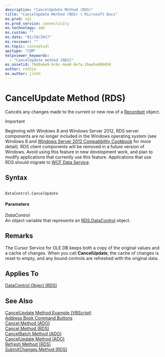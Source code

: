 ```yaml
---
description: "CancelUpdate Method (RDS)"
title: "CancelUpdate Method (RDS) | Microsoft Docs"
ms.prod: sql
ms.prod_service: connectivity
ms.technology: ado
ms.custom: ""
ms.date: "01/19/2017"
ms.reviewer: ""
ms.topic: conceptual
apitype: "COM"
helpviewer_keywords: 
  - "CancelUpdate method [RDS]"
ms.assetid: 76d8a6e9-bc6c-4ea0-8e7a-2bae5ed06650
author: rothja
ms.author: jroth
---
```

# CancelUpdate Method (RDS)
Cancels any changes made to the current or new row of a [Recordset](../ado-api/recordset-object-ado.md) object.  
  
> [!IMPORTANT]
>  Beginning with Windows 8 and Windows Server 2012, RDS server components are no longer included in the Windows operating system (see Windows 8 and [Windows Server 2012 Compatibility Cookbook](https://www.microsoft.com/download/details.aspx?id=27416) for more detail). RDS client components will be removed in a future version of Windows. Avoid using this feature in new development work, and plan to modify applications that currently use this feature. Applications that use RDS should migrate to [WCF Data Service](https://go.microsoft.com/fwlink/?LinkId=199565).  
  
## Syntax  
  
```  
  
DataControl.CancelUpdate  
```  
  
#### Parameters  
 *DataControl*  
 An object variable that represents an [RDS.DataControl](./datacontrol-object-rds.md) object.  
  
## Remarks  
 The Cursor Service for OLE DB keeps both a copy of the original values and a cache of changes. When you call **CancelUpdate**, the cache of changes is reset to empty, and any bound controls are refreshed with the original data.  
  
## Applies To  
 [DataControl Object (RDS)](./datacontrol-object-rds.md)  
  
## See Also  
 [CancelUpdate Method Example (VBScript)](./cancelupdate-method-example-vbscript.md)   
 [Address Book Command Buttons](../../guide/remote-data-service/address-book-command-buttons.md)   
 [Cancel Method (ADO)](../ado-api/cancel-method-ado.md)   
 [Cancel Method (RDS)](./cancel-method-rds.md)   
 [CancelBatch Method (ADO)](../ado-api/cancelbatch-method-ado.md)   
 [CancelUpdate Method (ADO)](../ado-api/cancelupdate-method-ado.md)   
 [Refresh Method (RDS)](./refresh-method-rds.md)   
 [SubmitChanges Method (RDS)](./submitchanges-method-rds.md)